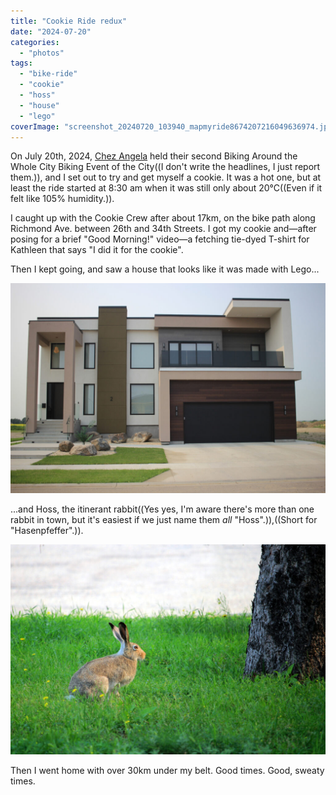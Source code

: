 ```yaml
---
title: "Cookie Ride redux"
date: "2024-07-20"
categories: 
  - "photos"
tags: 
  - "bike-ride"
  - "cookie"
  - "hoss"
  - "house"
  - "lego"
coverImage: "screenshot_20240720_103940_mapmyride8674207216049636974.jpg"
---
```


On July 20th, 2024, [Chez Angela](https://chezangela.ca/) held their second Biking Around the Whole City Biking Event of the City((I don't write the headlines, I just report them.)), and I set out to try and get myself a cookie. It was a hot one, but at least the ride started at 8:30 am when it was still only about 20°C((Even if it felt like 105% humidity.)).

I caught up with the Cookie Crew after about 17km, on the bike path along Richmond Ave. between 26th and 34th Streets. I got my cookie and—after posing for a brief "Good Morning!" video—a fetching tie-dyed T-shirt for Kathleen that says "I did it for the cookie".

Then I kept going, and saw a house that looks like it was made with Lego...

[![A large house, mostly in earth-tone colours, made with very rectangular lines. Everything's a right angle.](images/IMG_1523-2000-sooc-1024x682.jpg)](https://patrickjohanneson.com/wp-content/uploads/2024/07/IMG_1523-2000-sooc.jpg)

...and Hoss, the itinerant rabbit((Yes yes, I'm aware there's more than one rabbit in town, but it's easiest if we just name them _all_ "Hoss".)),((Short for "Hasenpfeffer".)).

[![A brownish rabbit in a small patch of grass and trees at the edge of the Sobeys parking lot](images/IMG_1535-2000-1024x683.jpg)](https://patrickjohanneson.com/wp-content/uploads/2024/07/IMG_1535-2000.jpg)

Then I went home with over 30km under my belt. Good times. Good, sweaty times.

